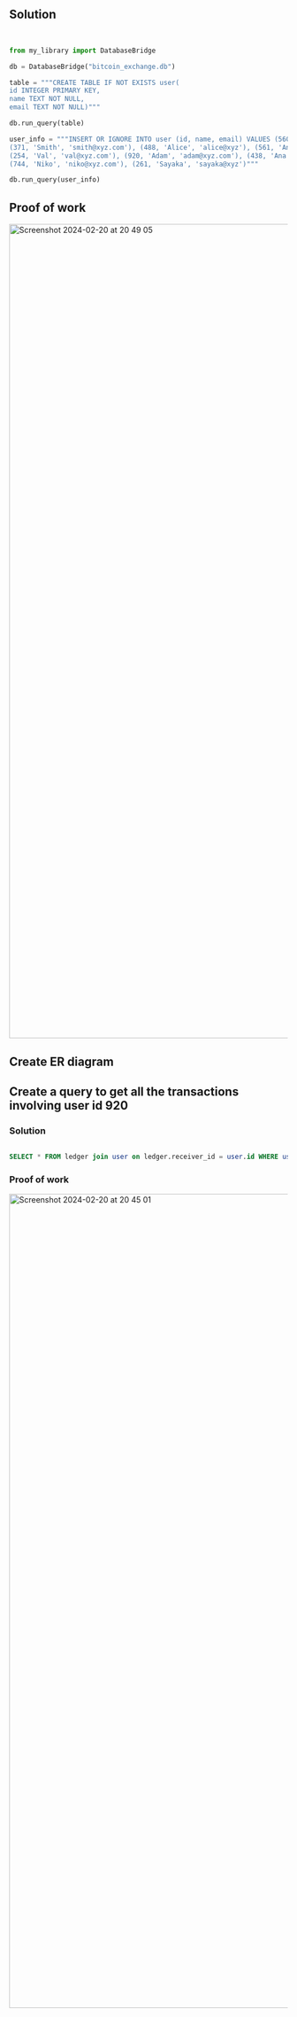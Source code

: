 ## Solution

```.py


from my_library import DatabaseBridge

db = DatabaseBridge("bitcoin_exchange.db")

table = """CREATE TABLE IF NOT EXISTS user(
id INTEGER PRIMARY KEY,
name TEXT NOT NULL,
email TEXT NOT NULL)"""

db.run_query(table)

user_info = """INSERT OR IGNORE INTO user (id, name, email) VALUES (560, 'John', 'john@xyz.com'),
(371, 'Smith', 'smith@xyz.com'), (488, 'Alice', 'alice@xyz'), (561, 'Ani', 'ani@xyz.com'),
(254, 'Val', 'val@xyz.com'), (920, 'Adam', 'adam@xyz.com'), (438, 'Ana', 'ana@xyz.com'),
(744, 'Niko', 'niko@xyz.com'), (261, 'Sayaka', 'sayaka@xyz')"""

db.run_query(user_info)

```


## Proof of work


<img width="1470" alt="Screenshot 2024-02-20 at 20 49 05" src="https://github.com/yuxuantaoisak/unit_3/assets/144768397/a500f06e-ba3c-4057-a28b-db0e67c674f8">


## Create ER diagram



## Create a query to get all the transactions involving user id 920

### Solution

```.sql

SELECT * FROM ledger join user on ledger.receiver_id = user.id WHERE user.name = 'Adam';

```

### Proof of work

<img width="1470" alt="Screenshot 2024-02-20 at 20 45 01" src="https://github.com/yuxuantaoisak/unit_3/assets/144768397/0ebdf46c-ce12-47da-8587-9439a15ad877">
